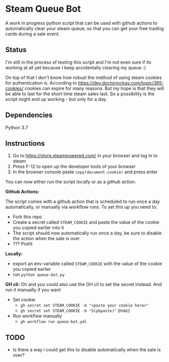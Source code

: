 # Steam Queue Bot

A work in progress python script that can be used with github actions to automatically clear your steam queue, so that you can get your free trading cards during a sale event.

## Status

I'm still in the process of testing this script and I'm not even sure if its working at all yet because I keep accidentally clearing my queue :(

On top of that I don't know how robust the method of using steam cookies for authentication is. According to https://dev.doctormckay.com/topic/365-cookies/ cookies can expire for many reasons. But my hope is that they will be able to last for the short time steam sales last. So a possibility is the script might end up working - but only for a day.

## Dependencies

Python 3.7

## Instructions

1. Go to https://store.steampowered.com/ in your browser and log in to steam
2. Press F-12 to open up the developer tools of your browser
3. In the browser console paste `copy(document.cookie)` and press enter

You can now either run the script _locally_ or as a _github action_.

**Github Actions:**

The script comes with a github action that is scheduled to run once a day automatically, or manually via workflow runs. To set this up you need to:

- Fork this repo
- Create a secret called `STEAM_COOKIE` and paste the value of the cookie you copied earlier into it
- The script should now automatically run once a day, be sure to disable the action when the sale is over
- ??? Profit

**Locally:**

- export an env variable called `STEAM_COOKIE` with the value of the cookie you copied earlier
- run `python queue-bot.py`

**GH cli:**
Oh and you could also use the GH cli to set the secret instead.
And run it manually if you want

- Set cookie
  - `gh secret set STEAM_COOKIE -b "<paste your cookie here>"`
  - `gh secret set STEAM_COOKIE -b "$(pbpaste)"` (mac)
- Run workflow manually
  - `gh workflow run queue-bot.yml`

## TODO

- Is there a way i could get this to disable automatically when the sale is over?
